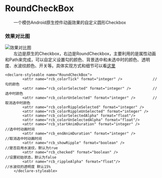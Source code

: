 # RoundCheckBox
&emsp;&emsp;一个模仿Android原生控件动画效果的自定义圆形Checkbox

### 效果对比图
![效果对比图](https://williamic.github.io/article/view-RoundCheckBox/view-RoundCheckBox_p9.gif)  
&emsp;&emsp;左边是原生的Checkbox，右边是RoundCheckbox，主要利用的是属性动画和Path来完成，可以自定义设置勾的颜色、背景选中和未选中时的颜色、透明度、水波纹颜色、开关等。具体实现方式和细节可以看[这里](https://williamic.github.io/article/view-RoundCheckBox/)
```
<declare-styleable name="RoundCheckBox">
        <attr name="rcb_colorTick" format="integer" />              //勾的颜色
        <attr name="rcb_colorSelected" format="integer" />          //选中时颜色
        <attr name="rcb_colorUnSelected" format="integer" />        //取消选中时颜色
        <attr name="rcb_colorRippleSelected" format="integer" />    
        <attr name="rcb_colorRippleUnSelected" format="integer" />
        <attr name="rcb_colorSelectedAlpha" format="float"/>
        <attr name="rcb_colorUnSelectedAlpha" format="float"/>
        <attr name="rcb_startAnimDuration" format="integer" />       //选中时动画时间
        <attr name="rcb_endAnimDuration" format="integer" />         //取消选中时动画时间
        <attr name="rcb_showRipple" format="boolean" />              //是否启用水波纹，默认为true
        <attr name="rcb_checked" format="boolean" />                 //设置初始状态，默认为false
        <attr name="rcb_rippleAlpha" format="float"/>                //水波纹的透明度 默认15%
    </declare-styleable>
```
